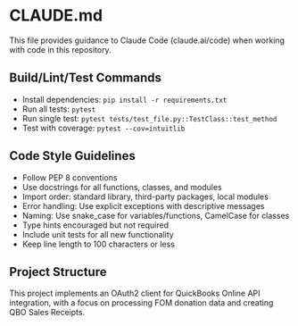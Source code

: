# CLAUDE.md

This file provides guidance to Claude Code (claude.ai/code) when working with code in this repository.

## Build/Lint/Test Commands
- Install dependencies: `pip install -r requirements.txt`
- Run all tests: `pytest`
- Run single test: `pytest tests/test_file.py::TestClass::test_method`
- Test with coverage: `pytest --cov=intuitlib`

## Code Style Guidelines
- Follow PEP 8 conventions
- Use docstrings for all functions, classes, and modules
- Import order: standard library, third-party packages, local modules
- Error handling: Use explicit exceptions with descriptive messages
- Naming: Use snake_case for variables/functions, CamelCase for classes
- Type hints encouraged but not required
- Include unit tests for all new functionality
- Keep line length to 100 characters or less

## Project Structure
This project implements an OAuth2 client for QuickBooks Online API integration, with a focus on processing FOM donation data and creating QBO Sales Receipts.